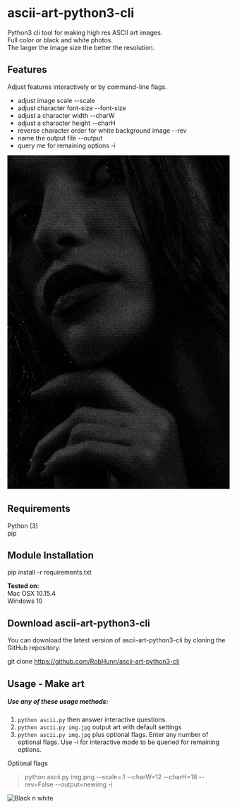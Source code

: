 # ascii-art-python3-cli

Python3 cli tool for making high res ASCII art images. <br>
Full color or black and white photos. <br>
The larger the image size the better the resolution.

## Features

Adjust features interactively or by command-line flags.

- adjust image scale --scale
- adjust character font-size --font-size
- adjust a character width --charW
- adjust a character height --charH
- reverse character order for white background image --rev
- name the output file --output
- query me for remaining options -i

![Black n white](/images/model2.png)

## Requirements

Python (3)<br>
pip

## Module Installation

pip install -r requirements.txt

**Tested on:**<br>
Mac OSX 10.15.4  
Windows 10

## Download ascii-art-python3-cli<br>

You can download the latest version of ascii-art-python3-cli by cloning the GitHub repository.

git clone https://github.com/RobHunn/ascii-art-python3-cli

## Usage - Make art

##### Use any of these usage methods:

1. `python ascii.py` then answer interactive questions.
2. `python ascii.py img.jpg` output art with default settings<br>
3. `python ascii.py img.jpg` plus optional flags. Enter any number of optional flags. Use -i for interactive mode to be queried for remaining options.

Optional flags

> python ascii.py img.png --scale=.1 --charW=12 --charH=18 --rev=False --output=newimg -i

![Black n white](/images/output.png)
